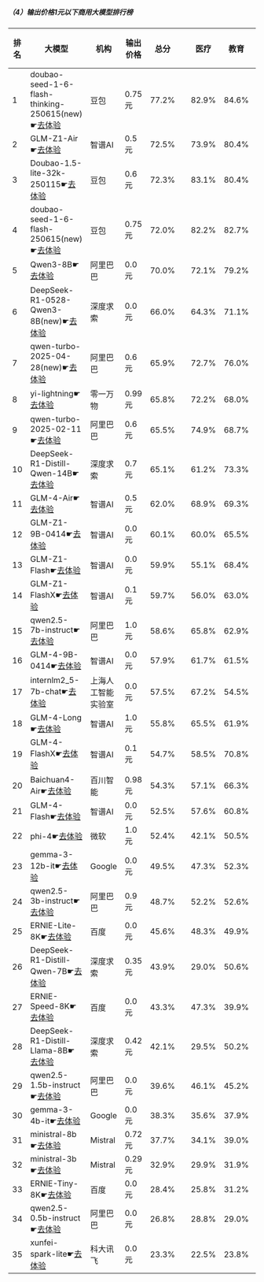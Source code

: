 ##### （4）输出价格1元以下商用大模型排行榜
|排名|大模型|机构|输出价格|总分| |医疗|教育|金融|法律|行政公务|心理健康|推理与数学计算|语言与指令遵从|
|---|-----|---|-------|---|-|----|---|---|---|------|-------|-----------|------------|
|1|doubao-seed-1-6-flash-thinking-250615(new)☛[去体验](https://nonelinear.com/static/modelcompare.html?type=proprietary)|豆包|0.75元|77.2%| |        82.9%|84.6%|79.0%|76.7%|        80.0%|65.0%|        69.3%|79.8%|
|2|GLM-Z1-Air☛[去体验](https://nonelinear.com/static/modelcompare.html?type=proprietary)|智谱AI|0.5元|72.5%| |        73.9%|80.4%|74.4%|55.3%|        70.0%|67.5%|        76.1%|82.0%|
|3|Doubao-1.5-lite-32k-250115☛[去体验](https://nonelinear.com/static/modelcompare.html?type=proprietary)|豆包|0.6元|72.3%| |        83.1%|80.4%|78.2%|61.6%|        67.5%|64.6%|        65.0%|78.0%|
|4|doubao-seed-1-6-flash-250615(new)☛[去体验](https://nonelinear.com/static/modelcompare.html?type=proprietary)|豆包|0.75元|72.0%| |        82.2%|82.7%|77.6%|72.2%|        56.7%|62.5%|        62.9%|79.0%|
|5|Qwen3-8B☛[去体验](https://nonelinear.com/static/modelcompare.html?type=open-source)|阿里巴巴|0.0元|70.0%| |        72.1%|79.2%|74.0%|54.4%|        53.3%|71.8%|        74.4%|80.9%|
|6|DeepSeek-R1-0528-Qwen3-8B(new)☛[去体验](https://nonelinear.com/static/modelcompare.html?type=open-source)|深度求索|0.0元|66.0%| |        64.3%|71.1%|65.1%|50.0%|        76.7%|57.9%|        65.3%|77.9%|
|7|qwen-turbo-2025-04-28(new)☛[去体验](https://nonelinear.com/static/modelcompare.html?type=proprietary)|阿里巴巴|0.6元|65.9%| |        72.7%|76.0%|70.8%|46.7%|        56.7%|59.2%|        64.6%|80.8%|
|8|yi-lightning☛[去体验](https://nonelinear.com/static/modelcompare.html?type=proprietary)|零一万物|0.99元|65.8%| |        72.2%|68.0%|70.4%|42.6%|        65.2%|70.5%|        61.2%|76.1%|
|9|qwen-turbo-2025-02-11☛[去体验](https://nonelinear.com/static/modelcompare.html?type=proprietary)|阿里巴巴|0.6元|65.5%| |        74.9%|68.7%|70.8%|46.9%|        67.4%|71.0%|        53.0%|70.9%|
|10|DeepSeek-R1-Distill-Qwen-14B☛[去体验](https://nonelinear.com/static/modelcompare.html?type=open-source)|深度求索|0.7元|65.1%| |        61.2%|73.3%|67.5%|40.2%|        69.6%|67.8%|        67.2%|73.6%|
|11|GLM-4-Air☛[去体验](https://nonelinear.com/static/modelcompare.html?type=proprietary)|智谱AI|0.5元|62.0%| |        68.9%|69.3%|66.6%|44.5%|        60.0%|64.6%|        45.9%|76.2%|
|12|GLM-Z1-9B-0414☛[去体验](https://nonelinear.com/static/modelcompare.html?type=open-source)|智谱AI|0.0元|60.1%| |        60.0%|65.5%|63.9%|31.5%|        80.1%|39.5%|        69.1%|71.2%|
|13|GLM-Z1-Flash☛[去体验](https://nonelinear.com/static/modelcompare.html?type=proprietary)|智谱AI|0.0元|59.9%| |        55.1%|68.4%|60.2%|32.5%|        69.6%|54.6%|        60.1%|78.3%|
|14|GLM-Z1-FlashX☛[去体验](https://nonelinear.com/static/modelcompare.html?type=proprietary)|智谱AI|0.1元|59.7%| |        56.0%|63.0%|63.1%|35.6%|        73.3%|42.1%|        67.6%|77.2%|
|15|qwen2.5-7b-instruct☛[去体验](https://nonelinear.com/static/modelcompare.html?type=open-source)|阿里巴巴|1.0元|58.6%| |        65.8%|62.9%|66.6%|41.8%|        55.8%|57.4%|        47.8%|70.6%|
|16|GLM-4-9B-0414☛[去体验](https://nonelinear.com/static/modelcompare.html?type=open-source)|智谱AI|0.0元|57.9%| |        61.7%|61.5%|62.2%|40.8%|        57.5%|57.1%|        49.9%|72.5%|
|17|internlm2_5-7b-chat☛[去体验](https://nonelinear.com/static/modelcompare.html?type=open-source)|上海人工智能实验室|0.0元|57.5%| |        67.2%|54.5%|64.1%|43.1%|        60.2%|53.1%|        46.9%|71.0%|
|18|GLM-4-Long☛[去体验](https://nonelinear.com/static/modelcompare.html?type=proprietary)|智谱AI|1.0元|55.8%| |        65.5%|61.9%|65.4%|48.9%|        36.7%|50.8%|        46.5%|70.5%|
|19|GLM-4-FlashX☛[去体验](https://nonelinear.com/static/modelcompare.html?type=proprietary)|智谱AI|0.1元|54.7%| |        58.5%|70.8%|56.3%|34.7%|        57.5%|38.1%|        42.4%|79.6%|
|20|Baichuan4-Air☛[去体验](https://nonelinear.com/static/modelcompare.html?type=proprietary)|百川智能|0.98元|54.3%| |        57.1%|66.3%|56.8%|30.3%|        51.9%|50.7%|        50.3%|70.7%|
|21|GLM-4-Flash☛[去体验](https://nonelinear.com/static/modelcompare.html?type=proprietary)|智谱AI|0.0元|52.5%| |        57.6%|60.8%|56.3%|36.2%|        50.7%|50.0%|        38.7%|69.9%|
|22|phi-4☛[去体验](https://nonelinear.com/static/modelcompare.html?type=open-source)|微软|1.0元|52.4%| |        42.1%|50.5%|56.0%|24.9%|        68.0%|47.6%|        60.3%|69.8%|
|23|gemma-3-12b-it☛[去体验](https://nonelinear.com/static/modelcompare.html?type=open-source)|Google|0.0元|49.5%| |        47.3%|52.3%|46.6%|20.4%|        61.9%|41.4%|        58.3%|67.8%|
|24|qwen2.5-3b-instruct☛[去体验](https://nonelinear.com/static/modelcompare.html?type=open-source)|阿里巴巴|0.9元|48.7%| |        52.2%|52.6%|53.8%|26.9%|        42.5%|59.5%|        39.6%|62.8%|
|25|ERNIE-Lite-8K☛[去体验](https://nonelinear.com/static/modelcompare.html?type=proprietary)|百度|0.0元|45.6%| |        48.3%|49.9%|49.6%|29.2%|        48.1%|34.3%|        38.6%|66.9%|
|26|DeepSeek-R1-Distill-Qwen-7B☛[去体验](https://nonelinear.com/static/modelcompare.html?type=open-source)|深度求索|0.35元|43.9%| |        29.0%|50.6%|45.8%|19.2%|        56.4%|37.2%|        54.5%|58.9%|
|27|ERNIE-Speed-8K☛[去体验](https://nonelinear.com/static/modelcompare.html?type=proprietary)|百度|0.0元|43.3%| |        47.3%|39.9%|46.2%|31.4%|        43.1%|48.5%|        27.3%|62.4%|
|28|DeepSeek-R1-Distill-Llama-8B☛[去体验](https://nonelinear.com/static/modelcompare.html?type=open-source)|深度求索|0.42元|42.1%| |        29.5%|50.2%|42.6%|20.3%|        54.7%|24.5%|        52.7%|62.1%|
|29|qwen2.5-1.5b-instruct☛[去体验](https://nonelinear.com/static/modelcompare.html?type=open-source)|阿里巴巴|0.0元|39.6%| |        46.1%|45.2%|48.6%|25.6%|        34.3%|44.0%|        24.7%|48.5%|
|30|gemma-3-4b-it☛[去体验](https://nonelinear.com/static/modelcompare.html?type=open-source)|Google|0.0元|38.3%| |        35.6%|37.9%|39.7%|16.6%|        42.0%|30.8%|        49.2%|54.5%|
|31|ministral-8b☛[去体验](https://nonelinear.com/static/modelcompare.html?type=proprietary)|Mistral|0.72元|37.7%| |        34.1%|39.0%|39.2%|19.9%|        40.3%|25.8%|        42.9%|60.6%|
|32|ministral-3b☛[去体验](https://nonelinear.com/static/modelcompare.html?type=proprietary)|Mistral|0.29元|32.9%| |        29.9%|31.9%|35.6%|14.8%|        35.9%|24.4%|        40.4%|50.5%|
|33|ERNIE-Tiny-8K☛[去体验](https://nonelinear.com/static/modelcompare.html?type=proprietary)|百度|0.0元|28.4%| |        25.8%|31.2%|27.9%|19.8%|        32.6%|30.7%|        18.4%|41.0%|
|34|qwen2.5-0.5b-instruct☛[去体验](https://nonelinear.com/static/modelcompare.html?type=open-source)|阿里巴巴|0.0元|26.8%| |        28.8%|29.0%|34.0%|18.4%|        21.5%|19.5%|        25.4%|37.5%|
|35|xunfei-spark-lite☛[去体验](https://nonelinear.com/static/modelcompare.html?type=proprietary)|科大讯飞|0.0元|23.3%| |        22.5%|23.8%|20.1%|19.8%|        21.4%|27.5%|        14.2%|37.4%|
    
